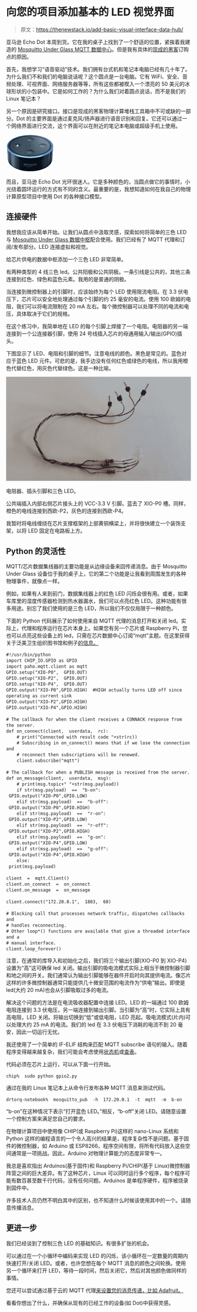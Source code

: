 # 向您的项目添加基本的 LED 视觉界面

> 原文：<https://thenewstack.io/add-basic-visual-interface-data-hub/>

亚马逊 Echo Dot 本周到货。它在我的桌子上找到了一个舒适的位置，紧挨着我建造的 [Mosquitto Under Glass MQTT 数据中心](https://thenewstack.io/off-shelf-hacker-mosquitto-glass/)。但是我有具体的[现成的黑客](/tag/off-the-shelf-hacker/)订购点的原因。

首先，我想学习“语音驱动”技术。我们拥有台式机和笔记本电脑已经有几十年了。为什么我们不和我们的电脑说话呢？这个圆点是一台电脑。它有 WiFi、安全、音频处理、可视界面、网络服务器等等，所有这些都被楔入一个漂亮的 50 美元的冰球形状的小包装中。它是如何工作的？为什么我们对着圆点说话，而不是我们的 Linux 笔记本？

另一个原因是研究接口。接口是现成的黑客物理计算堆栈工具箱中不可或缺的一部分。Dot 的主要界面是通过麦克风/扬声器进行语音识别和回复。它还可以通过一个网络界面进行交流，这个界面可以在附近的笔记本电脑或超级手机上使用。

[![](img/6e1e64b01848a0ff8f3b735ee0b9da1e.png)](https://www.amazon.com/gp/product/B01DFKC2SO/ref=as_li_qf_sp_asin_il_tl?ie=UTF8&tag=the0757-20&camp=1789&creative=9325&linkCode=as2&creativeASIN=B01DFKC2SO&linkId=38fcd12a883e1339d5e9c036a63b09d4)

而且，亚马逊 Echo Dot 光环很迷人。它是多种颜色的，当圆点做它的事情时，小光绕着圆环运行的方式有不同的含义。最重要的是，我想知道如何在我自己的物理计算原型项目中使用 Dot 的各种接口模型。

## **连接硬件**

我想我应该从简单开始。让我们从圆点中汲取灵感，探索如何将简单的三色 LED 与 [Mosquitto Under Glass 数据中枢](https://thenewstack.io/off-shelf-hacker-mosquitto-glass/)配合使用。我们已经有了 MQTT 代理和订阅/发布部分。LED 连接虚拟和视觉。

给芯片供电的数据中枢添加一个三色 LED 非常简单。

有两种类型的 4 线三色 led。公共阳极和公共阴极。一条引线是公共的，其他三条连接到红色、绿色和蓝色元素。我用的是普通的阴极。

当连接到微控制器上的引脚时，应该始终为每个 LED 使用限流电阻。在 3.3 伏电压下，芯片可以安全地处理通过每个引脚的约 25 毫安的电流。使用 100 欧姆的电阻，我们可以将电流限制在 20 mA 左右。每个微控制器可以处理不同的电流和电压，具体取决于它们的规格。

在这个练习中，我简单地在 LED 的每个引脚上焊接了一个电阻。电阻器的另一端连接到一个公连接器引脚，使用 24 号线插入芯片的母通用输入/输出(GPIO)插头。

下图显示了 LED、电阻和引脚的细节。注意电线的颜色。黑色是常见的。蓝色对应于蓝色 LED 元件。可悲的是，我手边没有任何红色或绿色的电线，所以我用橙色代替红色，用灰色代替绿色。这是一种比喻。

![](img/3bc85a14a776f884ca870756dc839c34.png)

电阻器、插头引脚和三色 LED。

公共端插入内部右侧芯片接头上的 VCC-3.3 V 引脚。蓝去了 XIO-P0 槽。同样，橙色的电线连接到西欧-P2，灰色的连接到西欧-P4。

我暂时将电线缠绕在芯片支撑框架的上部黄铜横梁上，并将很快建立一个装饰支架，以将 LED 固定在电路板上方。

## **Python 的灵活性**

MQTT/芯片数据集线器的主要功能是从边缘设备来回传递消息。由于 Mosquitto Under Glass 设备位于我的桌子上，它的第二个功能是让我看到周围发生的各种物理事件，就像点一样。

例如，如果有人来到前门，数据集线器上的红色 LED 闪烁会很有用。或者，如果车库里的湿度传感器检测到热水器漏水，我们可以点亮红色 LED。这种功能有很多用途。别忘了我们使用的是三色 LED，所以我们不仅仅局限于一种颜色。

下面的 Python 代码展示了如何使用来自 MQTT 代理的消息打开和关闭 led。实际上，代理和程序运行在芯片本身上。如果您有另一个芯片或 Raspberry Pi，您也可以点亮这些设备上的 led，只需在芯片数据中心订阅“mqtt”主题。在这里获得关于泛美卫生组织图书馆和例子[的信息。](https://eclipse.org/paho/clients/python/) 

```
#!/usr/bin/python
import CHIP_IO.GPIO as GPIO
import paho.mqtt.client as mqtt
GPIO.setup("XIO-P0",  GPIO.OUT)
GPIO.setup("XIO-P2",  GPIO.OUT)
GPIO.setup("XIO-P4",  GPIO.OUT)
GPIO.output("XIO-P0",GPIO.HIGH)  #HIGH actually turns LED off since operating as current sink
GPIO.output("XIO-P2",GPIO.HIGH)  
GPIO.output("XIO-P4",GPIO.HIGH)

# The callback for when the client receives a CONNACK response from the server.
def on_connect(client,  userdata,  rc):
    # print("Connected with result code "+str(rc))
    # Subscribing in on_connect() means that if we lose the connection and
    # reconnect then subscriptions will be renewed.
    client.subscribe("mqtt")

# The callback for when a PUBLISH message is received from the server.
def on_message(client,  userdata,  msg):
    # print(msg.topic+" "+str(msg.payload))
    if str(msg.payload)  ==  "b-on":
 GPIO.output("XIO-P0",GPIO.LOW)
    elif str(msg.payload)  ==  "b-off":
 GPIO.output("XIO-P0",GPIO.HIGH)
    elif str(msg.payload)  ==  "r-on":
 GPIO.output("XIO-P2",GPIO.LOW)
    elif str(msg.payload)  ==  "r-off":
 GPIO.output("XIO-P2",GPIO.HIGH)
    elif str(msg.payload)  ==  "g-on":
 GPIO.output("XIO-P4",GPIO.LOW)
    elif str(msg.payload)  ==  "g-off":
 GPIO.output("XIO-P4",GPIO.HIGH)
    else:
 print(msg.payload)

client  =  mqtt.Client()
client.on_connect  =  on_connect
client.on_message  =  on_message

client.connect("172.20.0.1",  1883,  60)

# Blocking call that processes network traffic, dispatches callbacks and
# handles reconnecting.
# Other loop*() functions are available that give a threaded interface and a
# manual interface.
client.loop_forever()

```

注意，在通常的库导入和初始化之后，我们将三个输出引脚(XIO-P0 到 XIO-P4)设置为“高”这可确保 led 关闭。输出引脚的吸电流模式实际上相当于微控制器引脚和地之间的开关。我们通常认为输出引脚能够在器件开启时向其提供电流。像芯片这样的许多微控制器通常只能提供几十微安范围的电流作为“供电”输出。即使是 led(大约 20 mA)也会从引脚吸取过多的电流。

解决这个问题的方法是在电流吸收器配置中连接 LED。LED 的一端通过 100 欧姆电阻连接到 3.3 伏电压，另一端连接到输出引脚。当引脚为“高”时，它实际上具有高电阻，LED 关闭。将输出切换到“低”或低电阻，LED 亮起。吸电流模式(片内)可以处理大约 25 mA 的电流。我们的 led 在 3.3 伏电压下消耗的电流不到 20 毫安，因此一切运行无忧。

我还使用了一个简单的 IF-ELIF 结构来匹配 MQTT subscribe 语句的输入。随着程序变得越来越复杂，我们可能会考虑使用[状态机](https://en.wikipedia.org/wiki/Finite-state_machine)或[查表](https://en.wikipedia.org/wiki/Lookup_table)。

代码必须在芯片上运行，可以从下面一行开始。

```
chip%  sudo python gpio2.py

```

通过在我的 Linux 笔记本上从命令行发布各种 MQTT 消息来测试代码。

```
drtorq-notebook%  mosquitto_pub  -h  172.20.0.1  -t  mqtt  -m  b-on

```

“b-on”在这种情况下表示“打开蓝色 LED。”相反，“b-off”关闭 LED。请随意设置一个控制方案来满足您自己的要求。

在物理计算项目中使用像 CHIP(或 Raspberry Pi)这样的 nano-Linux 系统和 Python 这样的编程语言的一个令人高兴的结果是，程序复杂性不是问题。基于固件的微控制器，如 Arduino 或 ESP8266，程序空间有限，将所有代码放入这些空间通常是一项挑战。因此，Arduino 对物理计算能力的态度非常专一。

我总是喜欢指出 Arduinos(基于固件)和 Raspberry Pi/CHIP(基于 Linux)微控制器阵营之间的巨大差异。有了这种芯片，Linux 可以同时运行多个程序，每个程序可能有数百甚至数千行代码，没有任何问题。Arduinos 是单程序硬件，程序被烧录到固件中。

许多技术人员仍然不明白其中的区别，也不知道什么时候该使用其中的一个。请随意传播消息。

## 更进一步

我们已经谈到了控制三色 LED 的基础知识。有很多扩张的机会。

可以通过在一个小循环中编码来实现 LED 的闪烁，该小循环在一定数量的周期内快速打开/关闭 LED。或者，也许您想在每个 MQTT 消息的颜色之间轮换。使用另一个循环来打开 LED，等待一段时间，然后关闭它，然后对其他颜色做同样的事情。

您还可以尝试通过基于云的 MQTT 代理[来设置您的消息传递，比如 Adafruit。](http://io.adafruit.com)

看看你想出了什么，并确保从现有的已经工作的设备(如 Dot)中获得灵感。

<svg xmlns:xlink="http://www.w3.org/1999/xlink" viewBox="0 0 68 31" version="1.1"><title>Group</title> <desc>Created with Sketch.</desc></svg>